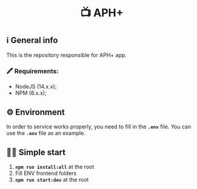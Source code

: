 <h1 align="center">
    📺 APH+
</h1>

## ℹ️ General info

This is the repository responsible for APH+ app.

### 🖍 Requirements:

- NodeJS (14.x.x);
- NPM (6.x.x);

## ⚙️ Environment

In order to service works properly, you need to fill in the **`.env`** file. You can use the **`.env`** file as an example.

## 🏃‍♂️ Simple start

1. **`npm run install:all`** at the root
2. Fill ENV
frontend folders
3. **`npm run start:dev`** at the root
